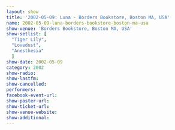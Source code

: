 ```yaml
---
layout: show
title: '2002-05-09: Luna - Borders Bookstore, Boston MA, USA'
name: 2002-05-09-luna-borders-bookstore-boston-ma-usa
show-venue: 'Borders Bookstore, Boston MA, USA'
show-setlist: [
  "Tiger Lily",
  "Lovedust",
  "Anesthesia"
  ]
show-date: 2002-05-09
category: 2002
show-radio: 
show-lastfm: 
show-cancelled: 
performers: 
facebook-event-url: 
show-poster-url: 
show-ticket-url: 
show-venue-website: 
show-additional: 
---
```


